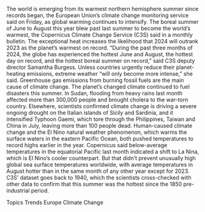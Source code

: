 The world is emerging from its warmest northern hemisphere summer since records began, the European Union’s climate change monitoring service said on Friday, as global warming continues to intensify.
The boreal summer of June to August this year blew past last summer to become the world’s warmest, the Copernicus Climate Change Service (C3S) said in a monthly bulletin.
The exceptional heat increases the likelihood that 2024 will outrank 2023 as the planet’s warmest on record.
“During the past three months of 2024, the globe has experienced the hottest June and August, the hottest day on record, and the hottest boreal summer on record,” said C3S deputy director Samantha Burgess.
Unless countries urgently reduce their planet-heating emissions, extreme weather “will only become more intense,” she said. Greenhouse gas emissions from burning fossil fuels are the main cause of climate change.
The planet’s changed climate continued to fuel disasters this summer. In Sudan, flooding from heavy rains last month affected more than 300,000 people and brought cholera to the war-torn country.
Elsewhere, scientists confirmed climate change is driving a severe ongoing drought on the Italian islands of Sicily and Sardinia, and it intensified Typhoon Gaemi, which tore through the Philippines, Taiwan and China in July, leaving more than 100 people dead.
Human-caused climate change and the El Nino natural weather phenomenon, which warms the surface waters in the eastern Pacific Ocean, both pushed temperatures to record highs earlier in the year.
Copernicus said below-average temperatures in the equatorial Pacific last month indicated a shift to La Nina, which is El Nino’s cooler counterpart.
But that didn’t prevent unusually high global sea surface temperatures worldwide, with average temperatures in August hotter than in the same month of any other year except for 2023.
C3S’ dataset goes back to 1940, which the scientists cross-checked with other data to confirm that this summer was the hottest since the 1850 pre-industrial period.

Topics
Trends
Europe
Climate Change
